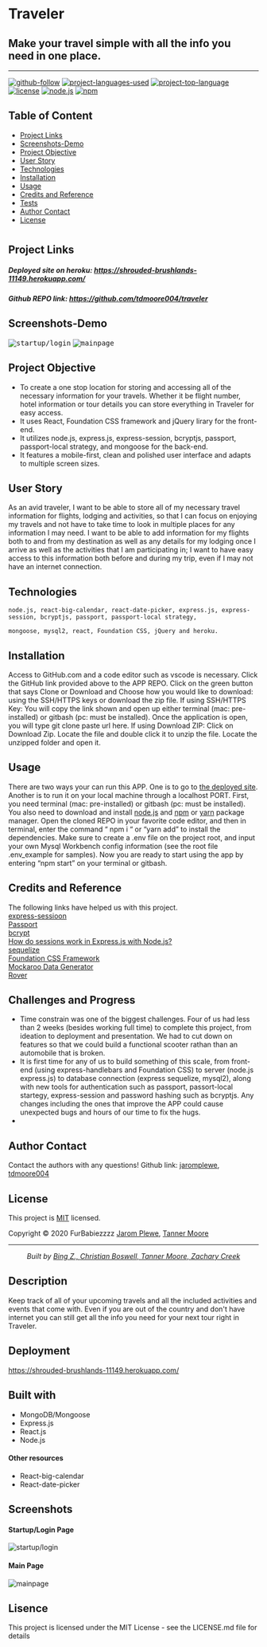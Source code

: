 # Traveler

## Make your travel simple with all the info you need in one place.
<hr>

  [![github-follow](https://img.shields.io/github/followers/tdmoore004?label=Follow&logoColor=purple&style=social)](https://github.com/tdmoore004)
  [![project-languages-used](https://img.shields.io/github/languages/count/tdmoore004/traveler?color=important)](https://github.com/tdmoore004/traveler)
  [![project-top-language](https://img.shields.io/github/languages/top/tdmoore004/traveler?color=blueviolet)](https://github.com/tdmoore004/traveler)
  [![license](https://img.shields.io/badge/License-MIT-brightgreen.svg)](https://choosealicense.com/licenses/mit/)
  [![node.js](https://img.shields.io/node/v/c?color=pink)](https://nodejs.org/en/)
  [![npm](https://img.shields.io/npm/v/npm?color=blue&logo=npm)](https://www.npmjs.com/package/inquirer)

  ## Table of Content
  * [ Project Links ](#Project-Links)
  * [ Screenshots-Demo ](#Screenshots-Demo)
  * [ Project Objective ](#Project-Objective)
  * [ User Story ](#User-Story)
  * [ Technologies ](#Technologies)
  * [ Installation ](#Installation)
  * [ Usage ](#Usage)
  * [ Credits and Reference ](#Credits-and-Reference)
  * [ Tests ](#Tests)
  * [ Author Contact ](#Author-Contact)
  * [ License ](#License)
  #

  ##  Project Links

  ##### Deployed site on heroku: https://shrouded-brushlands-11149.herokuapp.com/
  
  ##### Github REPO link:  https://github.com/tdmoore004/traveler

  ## Screenshots-Demo
  <kbd>![startup/login](./screenshots/startup-login.png)</kbd>
  <kbd>![mainpage](./screenshots/mainpage.png)</kbd>
  
  ## Project Objective
  * To create a one stop location for storing and accessing all of the necessary information for your travels. Whether it be flight number, hotel information or tour details you can store everything in Traveler for easy access. 
  * It uses React, Foundation CSS framework and jQuery lirary for the front-end.
  * It utilizes node.js, express.js, express-session, bcryptjs, passport, passport-local strategy, and mongoose for the back-end. 
  * It features a mobile-first, clean and polished user interface and adapts to multiple screen sizes.
  
  ## User Story
  As an avid traveler, I want to be able to store all of my necessary travel information for flights, lodging and activities, so that I can focus on enjoying my travels and not have to take time to look in multiple places for any information I may need. I want to be able to add information for my flights both to and from my destination as well as any details for my lodging once I arrive as well as the activities that I am participating in; I want to have easy access to this information both before and during my trip, even if I may not have an internet connection. 


  ## Technologies 
  ```
  node.js, react-big-calendar, react-date-picker, express.js, express-session, bcryptjs, passport, passport-local strategy,
  ```
  ```
  mongoose, mysql2, react, Foundation CSS, jQuery and heroku. 
  ```
  
  ## Installation
  Access to GitHub.com and a code editor such as vscode is necessary. Click the GitHub link provided above to the APP REPO. Click on the green button that says Clone or Download and Choose how you would like to download: using the SSH/HTTPS keys or download the zip file. If using SSH/HTTPS Key: You will copy the link shown and open up either terminal (mac: pre-installed) or gitbash (pc: must be installed). Once the application is open, you will type git clone paste url here. If using Download ZIP: Click on Download Zip. Locate the file and double click it to unzip the file. Locate the unzipped folder and open it. 

  ## Usage 
  There are two ways your can run this APP. One is to go to [the deployed site](https://glacial-gorge-49813.herokuapp.com/). Another is to run it on your local machine through a localhost PORT. First, you need terminal (mac: pre-installed) or gitbash (pc: must be installed). You also need to download and install [node.js](https://nodejs.org/en/) and [npm](www.npmjs.com) or [yarn](https://yarnpkg.com/) package manager. Open the cloned REPO in your favorite code editor, and then in terminal, enter the command “ npm i “ or “yarn add”  to install the dependencies. Make sure to create a .env file on the project root, and input your own Mysql Workbench config information (see the root file .env_example for samples). Now you are ready to start using  the app by entering “npm start” on your terminal or gitbash. 

  
  ## Credits and Reference
  The following links have helped us with this project. <br> [express-sessioon](https://www.npmjs.com/package/express-session) <br>  [Passport](http://www.passportjs.org/) <br>  [bcrypt](https://www.npmjs.com/package/bcryptjs) <br>  [How do sessions work in Express.js with Node.js?](https://stackoverflow.com/questions/5522020/how-do-sessions-work-in-express-js-with-node-js) <br> [sequelize](https://sequelize.org/master/index.html)  <br> [Foundation CSS Framework](https://get.foundation/) <br> [Mockaroo Data Generator](https://mockaroo.com/) <br> [Rover](https://www.rover.com/account/profile/details/)


  ## Challenges and Progress
  * Time constrain was one of the biggest challenges. Four of us had less than 2 weeks (besides working full time) to complete this project, from ideation to deployment and presentation. We had to cut down on features so that we could build a functional scooter rathan than an automobile that is broken. 
  * It is first time for any of us to build something of this scale, from front-end (using express-handlebars and Foundation CSS) to server (node.js express.js) to database connection (express sequelize, mysql2), along with new tools for authentication such as passport, passort-local startegy, express-session and password hashing such as bcryptjs. Any changes including the ones that improve the APP could cause unexpected bugs and hours of our time to fix the hugs. 
  * 

  ## Author Contact
  Contact the authors with any questions!
  Github link: [jaromplewe](https://github.com/jaromplewe), [tdmoore004](https://github.com/tdmoore004)

  ## License
  This project is [MIT](https://choosealicense.com/licenses/mit/) licensed.

   Copyright © 2020 FurBabiezzzz [Jarom Plewe](https://github.com/jaromplewe), [Tanner Moore](https://github.com/tdmoore004)

  <hr>
  <p align='center'><i>
  Built by <a href="https://imbingz.github.io/Responsive-Website-Portfolio/"> Bing Z., </a> <a href="https://github.com/cboswel1"> Christian Boswell, </a><a href="https://github.com/tdmoore004"> Tanner Moore, </a><a href="https://github.com/vivid-green"> Zachary Creek</a>
</i></p>

## Description
Keep track of all of your upcoming travels and all the included activities and events that come with. Even if you are out of the country and don't have internet you can still get all the info you need for your next tour right in Traveler.

## Deployment
https://shrouded-brushlands-11149.herokuapp.com/

## Built with
* MongoDB/Mongoose
* Express.js
* React.js
* Node.js

#### Other resources
* React-big-calendar
* React-date-picker

## Screenshots
#### Startup/Login Page
![startup/login](./screenshots/startup-login.png)
#### Main Page
![mainpage](./screenshots/mainpage.png)

## Lisence
This project is licensed under the MIT License - see the LICENSE.md file for details
